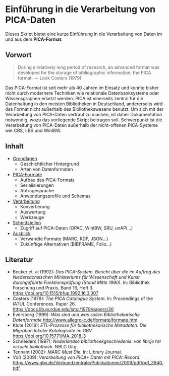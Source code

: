 # Einführung in die Verarbeitung von PICA-Daten

Dieses Skript bietet eine kurze Einführung in die Verarbeitung von Daten im und aus dem **PICA-Format**.

## Vorwort

> During a relatively long period of research, an advanced format was developed for the storage of bibliographic information; the PICA format. — Look Costers (1979)

Das PICA-Format ist seit mehr als 40 Jahren im Einsatz und konnte bisher nicht durch modernere Techniken wie relationale Datenbanksysteme oder Wissensgraphen ersetzt werden. PICA ist einerseits zentral für die Datenhaltung in den meisten Bibliotheken in Deutschland, andererseits wird das Format nicht außerhalb des Bibliothekswesens benutzt. Um sich mit der Verarbeitung von PICA-Daten vertraut zu machen, ist daher Dokumentation notwendig, wozu das vorliegende Skript beitragen soll. Schwerpunkt ist die Verarbeitung von PICA-Daten außerhalb der nicht-offenen PICA-Systeme wie CBS, LBS und WinIBW.

## Inhalt

- [Grundlagen](grundlagen.md)
   - Geschichtlicher Hintergrund
   - Arten von Datenformaten
- [PICA-Formate](formate.md)
   - Aufbau des PICA-Formats
   - Serialisierungen
   - Abfragesprache
   - Anwendungsprofile und Schemas
- [Verarbeitung](verarbeitung.md)
   - Konvertierung
   - Auswertung
   - Werkzeuge
- [Schnittstellen](schnittstellen.md)
   - Zugriff auf PICA-Daten (OPAC, WinIBW, SRU, unAPI...)
- [Ausblick](ausblick.md)
   - Verwandte Formate (MARC, RDF, JSON...)
   - Zukünftige Alternativen (BIBFRAME, Folio...)

## Literatur

* Becker et. al (1992): *Das PICA-System. Bericht über die im Auftrag des Niedersächsischen Ministeriums für Wissenschaft und Kunst durchgeführte Funktionsprüfung (Stand Mitte 1990).* In: Bibliothek Forschung und Praxis, Band 16, Heft 3. <https://doi.org/10.1515/bfup.1992.16.3.307>
* Costers (1979): *The PICA Catalogue System.* In: Proceedings of the IATUL Conferences. Paper 26. <https://docs.lib.purdue.edu/iatul/1979/papers/26>
* Eversberg (1999): *Was sind und was sollen Bibliothekarische Datenformate* <http://www.allegro-c.de/formate/formate.htm>
* Klute (2018): *ETL-Prozesse für bibliothekarische Metadaten: Die Migration lokaler Katalogisate im GBV.* <https://doi.org/10.15771/MA_2018_3>
* Schneiders (1997): *Nederlandse bibliotheekgeschiedenis: van librije tot virtuele bibliotheek*. NBLC Uitg.
* Tennant (2002): *MARC Must Die.* In: Library Journal.
* Voß (2009): *Verarbeitung von PICA+ Daten mit PICA::Record*. <https://www.gbv.de/Verbundzentrale/Publikationen/2009/pdf/pdf_3940.pdf>
